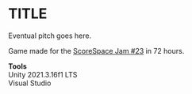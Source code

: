 # TITLE

Eventual pitch goes here.

Game made for the [ScoreSpace Jam #23](https://itch.io/jam/scorejam23) in 72 hours.


**Tools**  
Unity 2021.3.16f1 LTS  
Visual Studio
